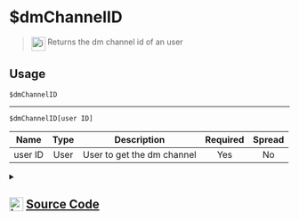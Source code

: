 # $dmChannelID
> <img align="top" src="https://upload.wikimedia.org/wikipedia/commons/thumb/e/e4/Infobox_info_icon.svg/160px-Infobox_info_icon.svg.png?20150409153300" alt="image" width="25" height="auto"> Returns the dm channel id of an user
## Usage
```
$dmChannelID
```
---
```
$dmChannelID[user ID]
```
| Name | Type | Description | Required | Spread
| :---: | :---: | :---: | :---: | :---: |
user ID | User | User to get the dm channel | Yes | No
<details>
<summary>
    
## <img align="top" src="https://cdn4.iconfinder.com/data/icons/iconsimple-logotypes/512/github-512.png" alt="image" width="25" height="auto">  [Source Code](https://github.com/tryforge/ForgeScript-V2/blob/main/src/native/dmChannelID.ts)
    
</summary>
    
```ts
import noop from "../functions/noop"
import { ArgType, NativeFunction, Return } from "../structures"

export default new NativeFunction({
    name: "$dmChannelID",
    description: "Returns the dm channel id of an user",
    brackets: false,
    unwrap: true,
    args: [
        {
            name: "user ID",
            description: "User to get the dm channel",
            rest: false,
            required: true,
            type: ArgType.User
        }
    ],
    async execute(ctx, [ user ]) {
        user ??= ctx.user!
        const dm = await user?.createDM().catch(noop)
        return Return.success(
            dm ? dm.id : undefined
        )
    },
})
```
    
</details>